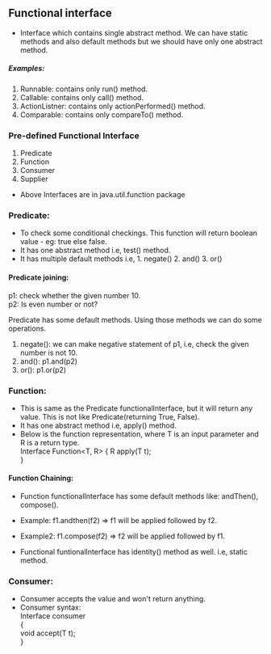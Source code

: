## Functional interface
* Interface which contains single abstract method. We can have static methods and also default methods but we should have only one abstract method.

##### Examples:
1. Runnable: contains only run() method.
2. Callable: contains only call() method.
3. ActionListner: contains only actionPerformed() method.
4. Comparable: contains only compareTo() method.

### Pre-defined Functional Interface 
1. Predicate  
2. Function 
3. Consumer 
4. Supplier 

* Above Interfaces are in java.util.function package

### Predicate:
* To check some conditional checkings. This function will return boolean value - eg: true else false. 
* It has one abstract method i.e, test() method. 
* It has multiple default methods i.e, 1. negate() 2. and() 3. or()
#### Predicate joining:
p1: check whether the given number 10.  
p2: Is even number or not?

Predicate has some default methods. Using those methods we can do some operations.
1. negate(): we can make negative statement of p1, i.e, check the given number is not 10.
2. and(): p1.and(p2)
3. or(): p1.or(p2)


### Function:
* This is same as the Predicate functionalInterface, but it will return any value. This is not like Predicate(returning True, False). 
* It has one abstract method i.e, apply() method.    
* Below is the function representation, where T is an input parameter and R is a return type.  
Interface Function<T, R> { 
R apply(T t);   
} 
#### Function Chaining:
* Function functionalInterface has some default methods like: andThen(), compose().
* Example: f1.andthen(f2) => f1 will be applied followed by f2.    
* Example2: f1.compose(f2) => f2 will be applied followed by f1.   

* Functional funtionalInterface has identity() method as well. i.e, static method.

### Consumer:  
* Consumer accepts the value and won't return anything.  
* Consumer syntax:  
Interface consumer<T>  
  {  
  void accept(T t);  
  }
  

